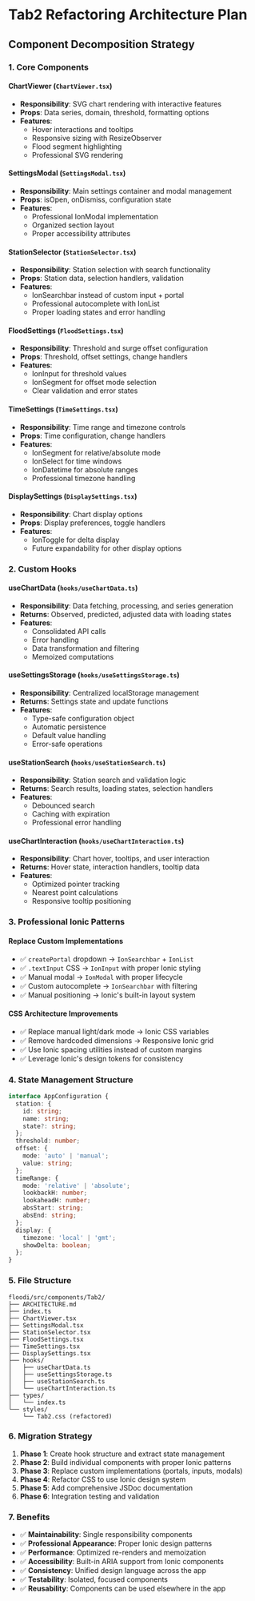 # Tab2 Refactoring Architecture Plan

## Component Decomposition Strategy

### 1. Core Components

#### **ChartViewer** (`ChartViewer.tsx`)
- **Responsibility**: SVG chart rendering with interactive features
- **Props**: Data series, domain, threshold, formatting options
- **Features**: 
  - Hover interactions and tooltips
  - Responsive sizing with ResizeObserver
  - Flood segment highlighting
  - Professional SVG rendering

#### **SettingsModal** (`SettingsModal.tsx`)
- **Responsibility**: Main settings container and modal management
- **Props**: isOpen, onDismiss, configuration state
- **Features**:
  - Professional IonModal implementation
  - Organized section layout
  - Proper accessibility attributes

#### **StationSelector** (`StationSelector.tsx`)  
- **Responsibility**: Station selection with search functionality
- **Props**: Station data, selection handlers, validation
- **Features**:
  - IonSearchbar instead of custom input + portal
  - Professional autocomplete with IonList
  - Proper loading states and error handling

#### **FloodSettings** (`FloodSettings.tsx`)
- **Responsibility**: Threshold and surge offset configuration  
- **Props**: Threshold, offset settings, change handlers
- **Features**:
  - IonInput for threshold values
  - IonSegment for offset mode selection
  - Clear validation and error states

#### **TimeSettings** (`TimeSettings.tsx`)
- **Responsibility**: Time range and timezone controls
- **Props**: Time configuration, change handlers
- **Features**:
  - IonSegment for relative/absolute mode
  - IonSelect for time windows
  - IonDatetime for absolute ranges
  - Professional timezone handling

#### **DisplaySettings** (`DisplaySettings.tsx`)
- **Responsibility**: Chart display options
- **Props**: Display preferences, toggle handlers
- **Features**:
  - IonToggle for delta display
  - Future expandability for other display options

### 2. Custom Hooks

#### **useChartData** (`hooks/useChartData.ts`)
- **Responsibility**: Data fetching, processing, and series generation
- **Returns**: Observed, predicted, adjusted data with loading states
- **Features**:
  - Consolidated API calls
  - Error handling
  - Data transformation and filtering
  - Memoized computations

#### **useSettingsStorage** (`hooks/useSettingsStorage.ts`)
- **Responsibility**: Centralized localStorage management
- **Returns**: Settings state and update functions
- **Features**:
  - Type-safe configuration object
  - Automatic persistence
  - Default value handling
  - Error-safe operations

#### **useStationSearch** (`hooks/useStationSearch.ts`)
- **Responsibility**: Station search and validation logic
- **Returns**: Search results, loading states, selection handlers
- **Features**:
  - Debounced search
  - Caching with expiration
  - Professional error handling

#### **useChartInteraction** (`hooks/useChartInteraction.ts`)
- **Responsibility**: Chart hover, tooltips, and user interaction
- **Returns**: Hover state, interaction handlers, tooltip data
- **Features**:
  - Optimized pointer tracking
  - Nearest point calculations
  - Responsive tooltip positioning

### 3. Professional Ionic Patterns

#### **Replace Custom Implementations**
- ✅ `createPortal` dropdown → `IonSearchbar` + `IonList`
- ✅ `.textInput` CSS → `IonInput` with proper Ionic styling
- ✅ Manual modal → `IonModal` with proper lifecycle
- ✅ Custom autocomplete → `IonSearchbar` with filtering
- ✅ Manual positioning → Ionic's built-in layout system

#### **CSS Architecture Improvements**
- ✅ Replace manual light/dark mode → Ionic CSS variables
- ✅ Remove hardcoded dimensions → Responsive Ionic grid
- ✅ Use Ionic spacing utilities instead of custom margins
- ✅ Leverage Ionic's design tokens for consistency

### 4. State Management Structure

```typescript
interface AppConfiguration {
  station: {
    id: string;
    name: string;
    state?: string;
  };
  threshold: number;
  offset: {
    mode: 'auto' | 'manual';
    value: string;
  };
  timeRange: {
    mode: 'relative' | 'absolute';
    lookbackH: number;
    lookaheadH: number;
    absStart: string;
    absEnd: string;
  };
  display: {
    timezone: 'local' | 'gmt';
    showDelta: boolean;
  };
}
```

### 5. File Structure
```
floodi/src/components/Tab2/
├── ARCHITECTURE.md
├── index.ts
├── ChartViewer.tsx
├── SettingsModal.tsx
├── StationSelector.tsx
├── FloodSettings.tsx
├── TimeSettings.tsx
├── DisplaySettings.tsx
├── hooks/
│   ├── useChartData.ts
│   ├── useSettingsStorage.ts
│   ├── useStationSearch.ts
│   └── useChartInteraction.ts
├── types/
│   └── index.ts
└── styles/
    └── Tab2.css (refactored)
```

### 6. Migration Strategy

1. **Phase 1**: Create hook structure and extract state management
2. **Phase 2**: Build individual components with proper Ionic patterns  
3. **Phase 3**: Replace custom implementations (portals, inputs, modals)
4. **Phase 4**: Refactor CSS to use Ionic design system
5. **Phase 5**: Add comprehensive JSDoc documentation
6. **Phase 6**: Integration testing and validation

### 7. Benefits

- ✅ **Maintainability**: Single responsibility components
- ✅ **Professional Appearance**: Proper Ionic design patterns
- ✅ **Performance**: Optimized re-renders and memoization
- ✅ **Accessibility**: Built-in ARIA support from Ionic components
- ✅ **Consistency**: Unified design language across the app
- ✅ **Testability**: Isolated, focused components
- ✅ **Reusability**: Components can be used elsewhere in the app